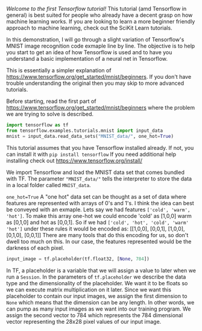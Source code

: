 *Welcome to the first Tensorflow tutorial!* This tutorial (amd Tensorflow in general) is best suited for people who already have a decent grasp on how machine learning works.
If you are looking to learn a more beginner friendly approach to machine learning, check out the SciKit Learn tutorials. 

In this demonstration, I will go through a slight variation of Tensorflow's MNIST image recognition code exmaple line by line. The objective is to help you start to get an idea of how Tensorflow is used and to have you understand a basic implementation of a neural net in Tensorflow. 

This is essentially a simpler explanation of https://www.tensorflow.org/get_started/mnist/beginners. If you don't have trouble understanding the original then you may skip to more advanced tutorials. 

Before starting, read the first part of https://www.tensorflow.org/get_started/mnist/beginners where the problem we are trying to solve is described.

```python
import tensorflow as tf
from tensorflow.examples.tutorials.mnist import input_data
mnist = input_data.read_data_sets("MNIST_data/", one_hot=True)
```

This tutorial assumes that you have Tensorflow installed already. If not, you can install it with `pip install tensorflow` If you need additional help installing check out https://www.tensorflow.org/install/ 

We import Tensorflow and load the MNIST data set that comes bundled with TF. The parameter `"MNIST_data/"` tells the interpreter to store the data in a local folder called `MNIST_data`.

`one_hot=True` A "one hot" data set can be thought as a set of data where features are represented with arrays of 0's and 1's. I think the idea can best be conveyed with an exmaple. Lets say we had features `['cold', 'warm', 'hot']`. To make this array one-hot we could encode 'cold' as [1,0,0] warm as [0,1,0] and hot as [0,0,1]. So if we had `['cold', 'hot', 'cold', 'warm' 'hot']` under these rules it would be encoded as: 
[[1,0,0],
 [0,0,1],
 [1,0,0],
 [0,1,0],
 [0,0,1]]
 There are many tools that do this encoding for us, so don't dwell too much on this. In our case, the features represented would be the darkness of each pixel.


```python 
input_image = tf.placeholder(tf.float32, [None, 784])
```

In TF, a placeholder is a variable that we will assign a value to later when we run a `Session`. In the parameters of `tf.placeholder` we describe the data type and the dimensionality of the placeholder. We want it to be floats so we can execute matrix multiplication on it later. Since we want this placeholder to contain our input images, we assign the first dimension to `None` which means that the dimension can be any length. In other words, we can pump as many input images as we want into our training program. We assign the second vector to 784 which represents the 784 dimensional vector representing the 28x28 pixel values of our input image. 




